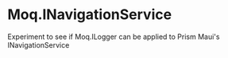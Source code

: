 # Moq.INavigationService
Experiment to see if Moq.ILogger can be applied to Prism Maui's INavigationService
